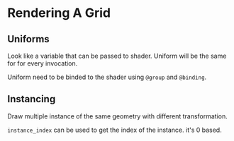 # Rendering A Grid

## Uniforms

Look like a variable that can be passed to shader.
Uniform will be the same for for every invocation.

Uniform need to be binded to the shader using `@group` and `@binding`.

## Instancing

Draw multiple instance of the same geometry with different transformation.

`instance_index` can be used to get the index of the instance.
it's 0 based.
